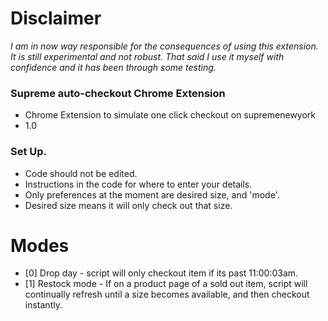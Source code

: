 # **Disclaimer** # 
*I am in now way responsible for the consequences of using this extension. It is still experimental and not robust. That said I use it myself with confidence and it has been through some testing.*

### **Supreme auto-checkout Chrome Extension** ###

* Chrome Extension to simulate one click checkout on supremenewyork
* 1.0

### Set Up. ###

* Code should not be edited.
* Instructions in the code for where to enter your details.
* Only preferences at the moment are desired size, and 'mode'.
* Desired size means it will only check out that size.

# Modes #
* [0] Drop day - script will only checkout item if its past 11:00:03am.
* [1] Restock mode - If on a product page of a sold out item, script will continually refresh until a size becomes available, and then checkout instantly.